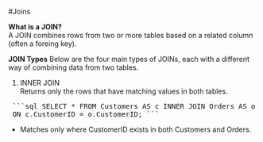 #Joins

**What is a JOIN?**  
A JOIN combines rows from two or more tables based on a related column 
(often a foreing key).

**JOIN Types**
Below are the four main types of JOINs, each with a different way of 
combining data from two tables.

1. INNER JOIN  
Returns only the rows that have matching values in both tables.

<pre> ```sql SELECT * FROM Customers AS c INNER JOIN Orders AS o
 ON c.CustomerID = o.CustomerID; ``` </pre>

  - Matches only where CustomerID exists in both Customers and Orders.


